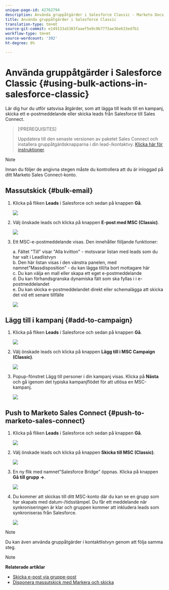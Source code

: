 ```yaml
---
unique-page-id: 42762794
description: Använda gruppåtgärder i Salesforce Classic - Marketo Docs - produktdokumentation
title: Använda gruppåtgärder i Salesforce Classic
translation-type: tm+mt
source-git-commit: e149133a5383faaef5e9c9b7775ae36e633ed7b1
workflow-type: tm+mt
source-wordcount: '392'
ht-degree: 0%

---
```



# Använda gruppåtgärder i Salesforce Classic {#using-bulk-actions-in-salesforce-classic}

Lär dig hur du utför satsvisa åtgärder, som att lägga till leads till en kampanj, skicka ett e-postmeddelande eller skicka leads från Salesforce till Sales Connect.

>[!PREREQUISITES]
>
>Uppdatera till den senaste versionen av paketet Sales Connect och installera gruppåtgärdsknapparna i din lead-/kontaktvy. [Klicka här för instruktioner](http://s3.amazonaws.com/tout-user-store/salesforce/assets/Marketo+Sales+Engage+For+Salesforce_+Installation+and+Success+Guide.pdf).

>[!NOTE]
>
>Innan du följer de angivna stegen måste du kontrollera att du är inloggad på ditt Marketo Sales Connect-konto.

## Massutskick {#bulk-email}

1. Klicka på fliken **Leads** i Salesforce och sedan på knappen **Gå**.

   ![](assets/one-5.png)

1. Välj önskade leads och klicka på knappen **E-post med MSC (Classic)**.

   ![](assets/two-5.png)

1. Ett MSC-e-postmeddelande visas. Den innehåller följande funktioner:

   a. Fältet &quot;Till&quot; visar &quot;Alla kvitton&quot; - motsvarar listan med leads som du har valt i Leadlistvyn\
   b. Den här listan visas i den vänstra panelen, med namnet&quot;Massdisposition&quot; - du kan lägga till/ta bort mottagare här\
   c. Du kan välja en mall eller skapa ett eget e-postmeddelande\
   d. Du kan förhandsgranska dynamiska fält som ska fyllas i i e-postmeddelandet\
   e. Du kan skicka e-postmeddelandet direkt eller schemalägga att skicka det vid ett senare tillfälle

   ![](assets/three-4.png)

## Lägg till i kampanj {#add-to-campaign}

1. Klicka på fliken **Leads** i Salesforce och sedan på knappen **Gå**.

   ![](assets/four-3.png)

1. Välj önskade leads och klicka på knappen **Lägg till i MSC Campaign (Classic)**.

   ![](assets/five-3.png)

1. Popup-fönstret Lägg till personer i din kampanj visas. Klicka på **Nästa** och gå igenom det typiska kampanjflödet för att utlösa en MSC-kampanj.

   ![](assets/six.png)

## Push to Marketo Sales Connect {#push-to-marketo-sales-connect}

1. Klicka på fliken **Leads** i Salesforce och sedan på knappen **Gå**.

   ![](assets/seven-1.png)

1. Välj önskade leads och klicka på knappen **Skicka till MSC (Classic)**.

   ![](assets/eight-1.png)

1. En ny flik med namnet&quot;Salesforce Bridge&quot; öppnas. Klicka på knappen **Gå till grupp →**.

   ![](assets/nine-1.png)

1. Du kommer att skickas till ditt MSC-konto där du kan se en grupp som har skapats med datum-/tidsstämpel. Du får ett meddelande när synkroniseringen är klar och gruppen kommer att inkludera leads som synkroniseras från Salesforce.

   ![](assets/ten.png)

>[!NOTE]
>
>Du kan även använda gruppåtgärder i kontaktlistvyn genom att följa samma steg.

>[!NOTE]
>
>**Relaterade artiklar**
>
>* [Skicka e-post via gruppe-post](http://docs.marketo.com/x/KAQ6Ag)
>* [Disponera massutskick med Markera och skicka](http://docs.marketo.com/display/public/DOCS/Composing+Bulk+Emails+with+Select+and+Send#ComposingBulkEmailswithSelectandSend-SendingEmails)

>



